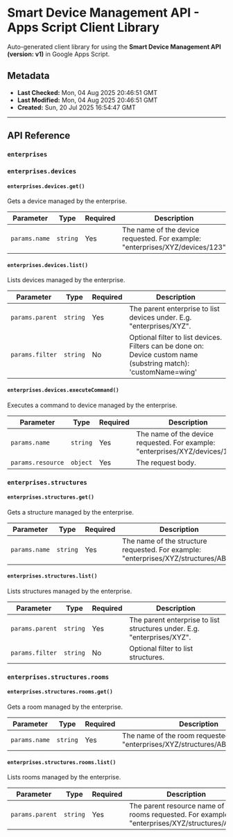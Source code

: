 # Smart Device Management API - Apps Script Client Library

Auto-generated client library for using the **Smart Device Management API (version: v1)** in Google Apps Script.

## Metadata

- **Last Checked:** Mon, 04 Aug 2025 20:46:51 GMT
- **Last Modified:** Mon, 04 Aug 2025 20:46:51 GMT
- **Created:** Sun, 20 Jul 2025 16:54:47 GMT



---

## API Reference

### `enterprises`

### `enterprises.devices`

#### `enterprises.devices.get()`

Gets a device managed by the enterprise.

| Parameter | Type | Required | Description |
|---|---|---|---|
| `params.name` | `string` | Yes | The name of the device requested. For example: "enterprises/XYZ/devices/123" |

#### `enterprises.devices.list()`

Lists devices managed by the enterprise.

| Parameter | Type | Required | Description |
|---|---|---|---|
| `params.parent` | `string` | Yes | The parent enterprise to list devices under. E.g. "enterprises/XYZ". |
| `params.filter` | `string` | No | Optional filter to list devices. Filters can be done on: Device custom name (substring match): 'customName=wing' |

#### `enterprises.devices.executeCommand()`

Executes a command to device managed by the enterprise.

| Parameter | Type | Required | Description |
|---|---|---|---|
| `params.name` | `string` | Yes | The name of the device requested. For example: "enterprises/XYZ/devices/123" |
| `params.resource` | `object` | Yes | The request body. |

### `enterprises.structures`

#### `enterprises.structures.get()`

Gets a structure managed by the enterprise.

| Parameter | Type | Required | Description |
|---|---|---|---|
| `params.name` | `string` | Yes | The name of the structure requested. For example: "enterprises/XYZ/structures/ABC". |

#### `enterprises.structures.list()`

Lists structures managed by the enterprise.

| Parameter | Type | Required | Description |
|---|---|---|---|
| `params.parent` | `string` | Yes | The parent enterprise to list structures under. E.g. "enterprises/XYZ". |
| `params.filter` | `string` | No | Optional filter to list structures. |

### `enterprises.structures.rooms`

#### `enterprises.structures.rooms.get()`

Gets a room managed by the enterprise.

| Parameter | Type | Required | Description |
|---|---|---|---|
| `params.name` | `string` | Yes | The name of the room requested. For example: "enterprises/XYZ/structures/ABC/rooms/123". |

#### `enterprises.structures.rooms.list()`

Lists rooms managed by the enterprise.

| Parameter | Type | Required | Description |
|---|---|---|---|
| `params.parent` | `string` | Yes | The parent resource name of the rooms requested. For example: "enterprises/XYZ/structures/ABC". |